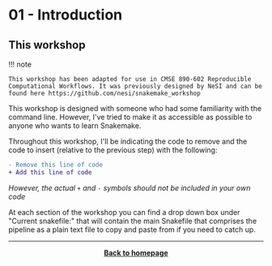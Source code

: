 # 01 - Introduction

## This workshop


!!! note

    This workshop has been adapted for use in CMSE 890-602 Reproducible Computational Workflows. It was previously designed by NeSI and can be found here https://github.com/nesi/snakemake_workshop


This workshop is designed with someone who had some familiarity with the command line. However, I've tried to make it as accessible as possible to anyone who wants to learn Snakemake.

Throughout this workshop, I'll be indicating the code to remove and the code to insert (relative to the previous step) with the following:

```diff
- Remove this line of code
+ Add this line of code
```

*However, the actual `+` and `-` symbols should not be included in your own code*

At each section of the workshop you can find a drop down box under "Current snakefile:" that will contain the main Snakefile that comprises the pipeline as a plain text file to copy and paste from if you need to catch up.

- - - 



<p align="center"><b><a class="btn" href="https://msu-cmse-courses.github.io/CMSE_890-602_snakemake/" style="background: var(--bs-dark);font-weight:bold">Back to homepage</a></b></p>
